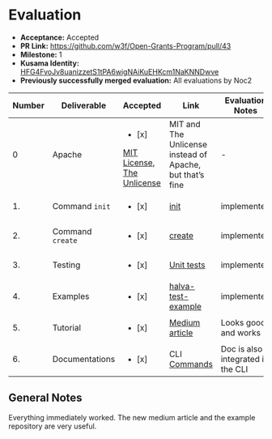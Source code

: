 # Evaluation

- **Acceptance:** Accepted
- **PR Link:** https://github.com/w3f/Open-Grants-Program/pull/43
- **Milestone:** 1
- **Kusama Identity:** [HFG4FvoJv8uanizzetS1tPA6wigNAiKuEHKcm1NaKNNDwve](https://polkascan.io/pre/kusama/account/HFG4FvoJv8uanizzetS1tPA6wigNAiKuEHKcm1NaKNNDwve)
- **Previously successfully merged evaluation:** All evaluations by Noc2

| Number | Deliverable      | Accepted                                                                                                                                                                              | Link                                                                                                                             | Evaluation Notes                  |
| ------ | ---------------- | ------------------------------------------------------------------------------------------------------------------------------------------------------------------------------------- | -------------------------------------------------------------------------------------------------------------------------------- | --------------------------------- |
| 0      | Apache           | <ul><li>[x] </li></ul>[MIT License](https://github.com/halva-suite/halva/blob/master/LICENSE), [The Unlicense](https://github.com/halva-suite/halva-test-example/blob/master/LICENSE) | MIT and The Unlicense instead of Apache, but that’s fine                                                                         | -                                 |
| 1.     | Command `init`   | <ul><li>[x] </li></ul>                                                                                                                                                                | [init](https://github.com/halva-suite/halva/blob/master/src/Commands/init.ts)                                                    | implemented                       |
| 2.     | Command `create` | <ul><li>[x] </li></ul>                                                                                                                                                                | [create](https://github.com/halva-suite/halva/blob/master/src/cli.ts)                                                            | implemented                       |
| 3.     | Testing          | <ul><li>[x] </li></ul>                                                                                                                                                                | [Unit tests](https://github.com/halva-suite/halva/tree/master/_test_/unit)                                                       | implemented                       |
| 4.     | Examples         | <ul><li>[x] </li></ul>                                                                                                                                                                | [halva-test-example](https://github.com/halva-suite/halva-test-example)                                                          | implemented                       |
| 5.     | Tutorial         | <ul><li>[x] </li></ul>                                                                                                                                                                | [Medium article](https://medium.com/@wintex.pro/introduce-to-halva-a-framework-for-testing-dapp-based-on-substrate-e05951c23133) | Looks good and works              |
| 6.     | Documentations   | <ul><li>[x] </li></ul>                                                                                                                                                                | CLI [Commands](https://github.com/halva-suite/halva/blob/master/docs/commands.md)                                                | Doc is also integrated in the CLI |

## General Notes

Everything immediately worked. The new medium article and the example repository are very useful.
